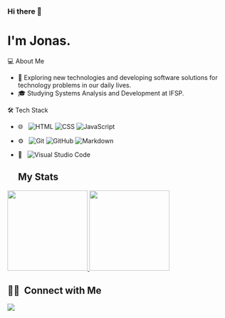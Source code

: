 ### Hi there 👋

# I'm Jonas.

💻  About Me

- 🤔   Exploring new technologies and developing software solutions for technology problems in our daily lives.
- 🎓   Studying Systems Analysis and Development at IFSP.

🛠  Tech Stack
- 🌐 &nbsp;
  ![HTML](https://img.shields.io/badge/-HTML-333333?style=flat&logo=HTML5)
  ![CSS](https://img.shields.io/badge/-CSS-333333?style=flat&logo=CSS3&logoColor=1572B6)
  ![JavaScript](https://img.shields.io/badge/-JavaScript-333333?style=flat&logo=javascript)
- ⚙️ &nbsp;
  ![Git](https://img.shields.io/badge/-Git-333333?style=flat&logo=git)
  ![GitHub](https://img.shields.io/badge/-GitHub-333333?style=flat&logo=github)
  ![Markdown](https://img.shields.io/badge/-Markdown-333333?style=flat&logo=markdown)
- 🔧 &nbsp;
  ![Visual Studio Code](https://img.shields.io/badge/-Visual%20Studio%20Code-333333?style=flat&logo=visual-studio-code&logoColor=007ACC)
  
  ## My Stats
<p>
<a href="https://github.com/jonascaetano">
  <img height="180em" src="https://github-readme-stats.vercel.app/api?username=jonascaetano&show_icons=true&theme=dracula" />
  <img height="180em" src="https://github-readme-stats-eight-theta.vercel.app/api/top-langs/?username=jonascaetano&theme=dracula&layout=compact&exclude_lang=java+r" />
</a>
</p>

##  🤝🏻 &nbsp;Connect with Me

<a href="https://www.linkedin.com/in/jonascaetano"><img src="https://img.shields.io/badge/-Jonas%20Caetano-0077B5?style=flat-square&logo=Linkedin&logoColor=white"/></a>
